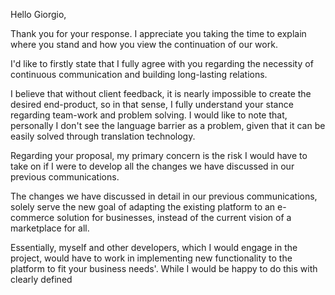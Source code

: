 Hello Giorgio,

Thank you for your response. I appreciate you taking the time to explain where you stand and how you view the continuation of our work.

I'd like to firstly state that I fully agree with you regarding the necessity of continuous communication and building long-lasting relations. 

I believe that without client feedback, it is nearly impossible to create the desired end-product, so in that sense, I fully understand your stance regarding team-work and problem solving. I would like to note that, personally I don't see the language barrier as a problem, given that it can be easily solved through translation technology. 

Regarding your proposal, my primary concern is the risk I would have to take on if I were to develop all the changes we have discussed in our previous communications. 

The changes we have discussed in detail in our previous communications, solely serve the new goal of adapting the existing platform to an e-commerce solution for businesses, instead of the current vision of a marketplace for all.

Essentially, myself and other developers, which I would engage in the project, would have to work in implementing new functionality to the platform to fit your business needs'. While I would be happy to do this with clearly defined   


